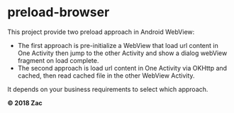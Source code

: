 # preload-browser
This project provide two preload approach in Android WebView:
+ The first approach is pre-initialize a WebView that load url content in One Activity then jump to the other Activity and show a dialog webView fragment on load complete.
+ The second approach is load url content in One Activity via OKHttp and cached, then read cached file in the other WebView Activity.

It depends on your business requirements to select which approach.

**© 2018 Zac**

